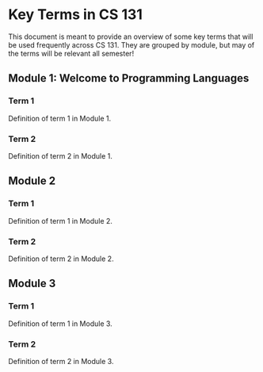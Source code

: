 
# Key Terms in CS 131
This document is meant to provide an overview of some key terms that will be used frequently across CS 131. They are grouped by module, but may of the terms will be relevant all semester! 

## Module 1: Welcome to Programming Languages

### Term 1
Definition of term 1 in Module 1.

### Term 2
Definition of term 2 in Module 1.

## Module 2

### Term 1
Definition of term 1 in Module 2.

### Term 2
Definition of term 2 in Module 2.

## Module 3

### Term 1
Definition of term 1 in Module 3.

### Term 2
Definition of term 2 in Module 3.
